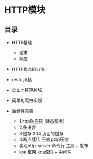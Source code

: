 # HTTP模块

## 目录

- HTTP基础
  - 请求
  - 响应
- HTTP状态码分类
- resful风格
- 怎么才算算跨域
- 简单的爬虫实现

- 后续待完善
  - 1.http防盗链 (静态服务)
  - 2.多语言 
  - 3.缓存 304 页面的缓存
  - 4.断点续传 压缩 gzip压缩
  - 实现http-server 命令行 工具 + 发布
  - koa 框架 koa源码 + 中间件